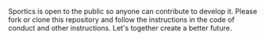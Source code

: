 Sportics is open to the public so anyone can contribute to develop it.  Please fork or clone this repository and follow the instructions in the code of conduct and other instructions.  Let's together create a better future.
